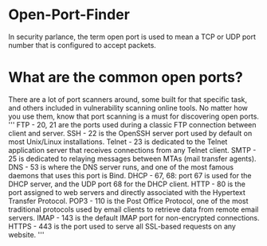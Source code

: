 # Open-Port-Finder

In security parlance, the term open port is used to mean a TCP or UDP port number that is configured to accept packets.

# What are the common open ports?

There are a lot of port scanners around, some built for that specific task, and others included in vulnerability scanning online tools. No matter how you use them, know that port scanning is a must for discovering open ports.
'''
FTP - 20, 21 are the ports used during a classic FTP connection between client and server.
SSH - 22 is the OpenSSH server port used by default on most Unix/Linux installations.
Telnet - 23 is dedicated to the Telnet application server that receives connections from any Telnet client.
SMTP - 25 is dedicated to relaying messages between MTAs (mail transfer agents).
DNS - 53 is where the DNS server runs, and one of the most famous daemons that uses this port is Bind.
DHCP - 67, 68: port 67 is used for the DHCP server, and the UDP port 68 for the DHCP client.
HTTP - 80 is the port assigned to web servers and directly associated with the Hypertext Transfer Protocol.
POP3 - 110 is the Post Office Protocol, one of the most traditional protocols used by email clients to retrieve data from remote email servers.
IMAP - 143 is the default IMAP port for non-encrypted connections.
HTTPS - 443 is the port used to serve all SSL-based requests on any website.
'''
